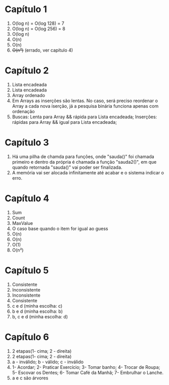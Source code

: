 # Capítulo 1
1. O(log n) = O(log 128) = 7
2. O(log n) = O(log 256) = 8 
3. O(log n)
4. O(n) 
5. O(n)
6. ~~O(n²)~~ (errado, ver capítulo 4)

# Capítulo 2
1. Lista encadeada
2. Lista encadeada
3. Array ordenado
4. Em Arrays as inserções são lentas. No caso, será preciso reordenar o Array a cada nova iserção, já a pesquisa binária funciona apenas com ordenação
5. Buscas: Lenta para Array && rápida para Lista encadeada; Inserções: rápidas para Array && igual para Lista encadeada;

# Capítulo 3
1. Há uma pilha de chamda para funções, onde "sauda()" foi chamada primeiro e dentro da própria é chamada a função "sauda2()", em que quando retornada "sauda()" vai poder ser finalizada.
2. A memória vai ser alocada infinitamente até acabar e o sistema indicar o erro.

# Capítulo 4
1. Sum
2. Count
3. MaxValue
4. O caso base quando o item for igual ao guess
5. O(n)
6. O(n)
7. O(1)
8. O(n²)

# Capítulo 5
1. Consistente
2. Inconsistente
3. Inconsistente
4. Consistente
5. c e d (minha escolha: c)
6. b e d (minha escolha: b)
7. b, c e d (minha escolha: d)

# Capítulo 6
1. 2 etapas(1- cima; 2 - direita)
2. 2 etapas(1- cima; 2 - direita)
3. a - inválido; b - válido; c - inválido
4. 1- Acordar; 2- Praticar Exercício; 3- Tomar banho; 4- Trocar de Roupa; 5- Escovar os Dentes; 6- Tomar Café da Manhã; 7- Embrulhar o Lanche.
5. a e c são árvores 